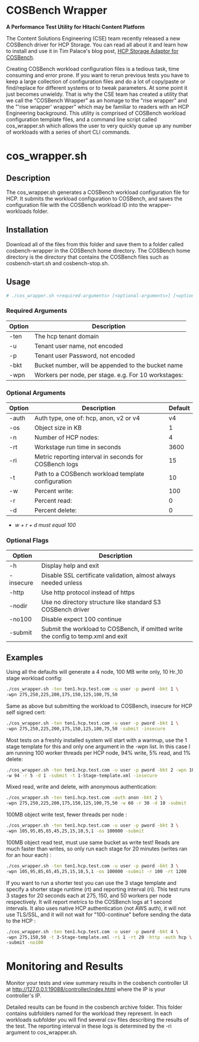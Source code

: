 # COSBench Wrapper
**A Performance Test Utility for Hitachi Content Platform**

The Content Solutions Engineering (CSE) team recently released a new COSBench driver for HCP Storage. You can read all about it and learn how to install and use it in Tim Palace's blog post, [HCP Storage Adaptor for COSBench](https://community.hitachivantara.com/community/developer-network/content-solutions-engineering/blog/2018/10/18/hcp-storage-adaptor-for-cosbench). 

Creating COSBench workload configuration files is a tedious task, time consuming and error prone. If you want to rerun previous tests you have to keep a large collection of configuration files and do a lot of copy/paste or find/replace for different systems or to tweak parameters. At some point it just becomes unwieldy. That is why the CSE team has created a utility that we call the "COSBench Wrapper" as an homage to the "rise wrapper" and the "'rise wrapper' wrapper" which may be familiar to readers with an HCP Engineering background. This utility is comprised of COSBench workload configuration template files, and a command line script called cos_wrapper.sh which allows the user to very quickly queue up any number of workloads with a series of short CLI commands.

# cos_wrapper.sh
## Description
The cos_wrapper.sh generates a COSBench workload configuration file for HCP. It submits the workload configuration to COSBench, and saves the configuration file with the COSBench workload ID into the wrapper-workloads folder.
 ## Installation
Download all of the files from this folder and save them to a folder called cosbench-wrapper in the COSBench home directory. The COSBench home directory is the directory that contains the COSBench files such as cosbench-start.sh and cosbench-stop.sh.
## Usage
```sh
# ./cos_wrapper.sh <required-arguments> [<optional-arguments>] [<optional-flags>]
```
### Required Arguments
| Option | Description |
| ------ | ------ |
|-ten|The hcp tenant domain|
|-u|Tenant user name, not encoded|
|-p|Tenant user Password, not encoded|
|-bkt|Bucket number, will be appended to the bucket name|
|-wpn|Workers per node, per stage. e.g. For 10 workstages: |-wpn 105,95,85,65,45,25,15,10,5,1 |

### Optional Arguments
|Option|Description|Default|
| ------ | ------ | ------ |
|-auth|Auth type, one of: hcp, anon, v2 or v4|v4|
|-os|Object size in KB|1|
|-n|Number of HCP nodes:|4|
|-rt|Workstage run time in seconds|3600|
|-ri|Metric reporting interval in seconds for COSBench logs|15|
|-t|Path to a COSBench workload template configuration|10|-Stage|-template.xml|
|-w|Percent write:|100|
|-r|Percent read:|0|
|-d|Percent delete:|0|
* *w + r + d must equal 100*

### Optional Flags
|Option|Description|
| ------ | ------ |
|-h|Display help and exit|
|-insecure|Disable SSL certificate validation, almost always needed unless |-http is used or HCP certificates are trusted|
|-http|Use http protocol instead of https|
|-nodir|Use no directory structure like standard S3 COSBench driver|
|-no100|Disable expect 100 continue|
|-submit|Submit the workload to COSBench, if omitted write the config to temp.xml and exit

## Examples
Using all the defaults will generate a 4 node, 100 MB write only, 10 Hr.,10 stage workload config:
```sh 
./cos_wrapper.sh -ten ten1.hcp.test.com -u user -p pword -bkt 1 \
-wpn 275,250,225,200,175,150,125,100,75,50
```
Same as above but submitting the workload to COSBench, insecure for HCP self signed cert:
```.sh
./cos_wrapper.sh -ten ten1.hcp.test.com -u user -p pword -bkt 1 \
-wpn 275,250,225,200,175,150,125,100,75,50 -submit -insecure
```

Most tests on a freshly installed system will start with a warmup, use the 1 stage template for this and only one argument in the -wpn list. In this case I am running 100 worker threads per HCP node, 94% write, 5% read, and 1% delete:
```.sh
./cos_wrapper.sh -ten ten1.hcp.test.com -u user -p pword -bkt 2 -wpn 100 \
-w 94 -r 5 -d 1 -submit -t 1-Stage-template.xml -insecure
```

Mixed read, write and delete, with anonymous authentication:
```.sh
./cos_wrapper.sh -ten ten1.hcp.test.com -auth anon -bkt 2 \
-wpn 275,250,225,200,175,150,125,100,75,50 -w 60 -r 30 -d 10 -submit
```

100MB object write test, fewer threads per node :
```.sh
./cos_wrapper.sh -ten ten1.hcp.test.com -u user -p pword -bkt 3 \
-wpn 105,95,85,65,45,25,15,10,5,1 -os 100000 -submit
```

100MB object read test, must use same bucket as write test! Reads are much faster than writes, so only run each stage for 20 minutes (writes ran for an hour each) :
```.sh
./cos_wrapper.sh -ten ten1.hcp.test.com -u user -p pword -bkt 3 \
-wpn 105,95,85,65,45,25,15,10,5,1 -os 100000 -submit -r 100 -rt 1200
```

If you want to run a shorter test you can use the 3 stage template and specify a shorter stage runtime (rt) and reporting interval (ri). This test runs 3 stages for 20 seconds each at 275, 150, and 50 workers per node respectively. It will report metrics to the COSBench logs at 1 second intervals. It also uses native HCP authentication (not AWS auth), it will not use TLS/SSL, and it will not wait for "100-continue" before sending the data to the HCP :
```.sh
./cos_wrapper.sh -ten ten1.hcp.test.com -u user -p pword -bkt 4 \
-wpn 275,150,50 -t 3-Stage-template.xml -ri 1 -rt 20 -http -auth hcp \
-submit -no100
```

# Monitoring and Results
Monitor your tests and view summary results in the cosbench controller UI at http://127.0.0.1:19088/controller/index.html where the IP is your controller's IP.

Detailed results can be found in the cosbench archive folder. This folder contains subfolders named for the workload they represent. In each workloads subfolder you will find several csv files describing the results of the test. The reporting interval in these logs is determined by the -ri argument to cos_wrapper.sh.

